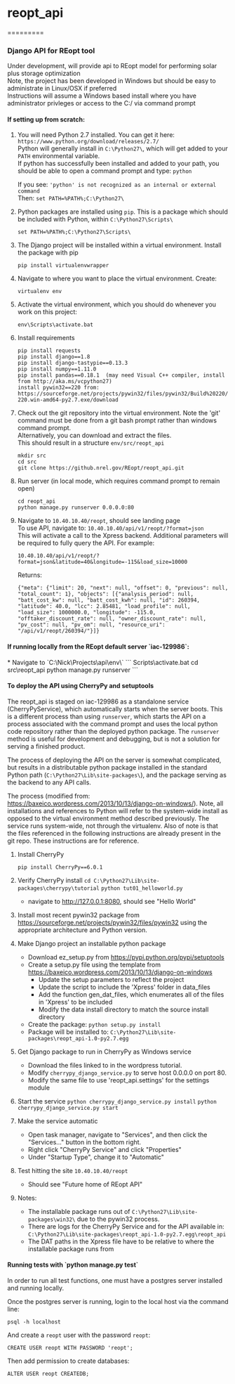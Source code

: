 <h1>reopt_api</h1>
=========

<h3>Django API for REopt tool</h3>

Under development, will provide api to REopt model for performing solar plus storage optimization  
Note, the project has been developed in Windows but should be easy to administrate in Linux/OSX if preferred  
Instructions will assume a Windows based install where you have administrator privleges or access to the C:/ via command prompt  


<h4>If setting up from scratch:</h4>

1. You will need Python 2.7 installed.  You can get it here: `https://www.python.org/download/releases/2.7/`  
   Python will generally install in `C:\Python27\`, which will get added to your `PATH` environmental variable.  
   If python has successfully been installed and added to your path, you should be able to open a command prompt and type: `python`  

   If you see: 
   `'python' is not recognized as an internal or external command`  
   Then:
   `set PATH=%PATH%;C:\Python27\`  

2. Python packages are installed using `pip`.  This is a package which should be included with Python, within `C:\Python27\Scripts\`  

   `set PATH=%PATH%;C:\Python27\Scripts\`  

3. The Django project will be installed within a virtual environment. Install the package with pip
   
   `pip install virtualenvwrapper`

4. Navigate to where you want to place the virtual environment.  Create:

   `virtualenv env`

5. Activate the virtual environment, which you should do whenever you work on this project:

   `env\Scripts\activate.bat`

6. Install requirements
   ```
   pip install requests
   pip install django==1.8
   pip install django-tastypie==0.13.3
   pip install numpy==1.11.0
   pip install pandas==0.18.1  (may need Visual C++ compiler, install from http://aka.ms/vcpython27)
   install pywin32==220 from: https://sourceforge.net/projects/pywin32/files/pywin32/Build%20220/pywin32-220.win-amd64-py2.7.exe/download
   ```
7. Check out the git repository into the virtual environment. 
   Note the 'git' command must be done from a git bash prompt rather than windows command prompt.  
   Alternatively, you can download and extract the files.  
   This should result in a structure `env/src/reopt_api`  
      
   `mkdir src`  
   `cd src`  
   `git clone https://github.nrel.gov/REopt/reopt_api.git`  
   
8. Run server (in local mode, which requires command prompt to remain open)
   
   `cd reopt_api`  
   `python manage.py runserver 0.0.0.0:80`  
   
9. Navigate to `10.40.10.40/reopt`, should see landing page  
   To use API, navigate to: `10.40.10.40/api/v1/reopt/?format=json`  
   This will activate a call to the Xpress backend.  Additional parameters will be required to fully query the API.  For example:  

   `10.40.10.40/api/v1/reopt/?format=json&latitude=40&longitude=-115&load_size=10000`  
   
   Returns:
   ```
   {"meta": {"limit": 20, "next": null, "offset": 0, "previous": null, "total_count": 1}, "objects": [{"analysis_period": null, "batt_cost_kw": null, "batt_cost_kwh": null, "id": 260394, "latitude": 40.0, "lcc": 2.85481, "load_profile": null, "load_size": 1000000.0, "longitude": -115.0, "offtaker_discount_rate": null, "owner_discount_rate": null, "pv_cost": null, "pv_om": null, "resource_uri": "/api/v1/reopt/260394/"}]}
   ```

<h4>If running locally from the REopt default server `iac-129986`:</h4>
* Navigate to `C:\Nick\Projects\api\env\`   
```
  Scripts\activate.bat
  cd src\reopt_api
  python manage.py runserver
```
<h4> To deploy the API using CherryPy and setuptools </h4>
   
The reopt_api is staged on iac-129986 as a standalone service (CherryPyService), which automatically starts when the server boots. This is a different process than using `runserver`, which starts the API on a process associated with the command prompt and uses the local python code repository rather than the deployed python package. The `runserver` method is useful for development and debugging, but is not a solution for serving a finished product. 

The process of deploying the API on the server is somewhat complicated, but results in a distributable python package installed in the standard Python path (`C:\Python27\Lib\site-packages\`), and the package serving as the backend to any API calls.

The process (modified from: https://baxeico.wordpress.com/2013/10/13/django-on-windows/).  Note, all installations and references to Python will refer to the system-wide install as opposed to the virtual environment method described previously.  The service runs system-wide, not through the virtualenv. Also of note is that the files referenced in the following instructions are already present in the git repo.  These instructions are for reference.

1. Install CherryPy
   
   `pip install CherryPy==6.0.1`
2. Verify CherryPy install
   `cd C:\Python27\Lib\site-packages\cherrypy\tutorial`
   `python tut01_helloworld.py`
   - navigate to http://127.0.0.1:8080, should see "Hello World"
3. Install most recent pywin32 package from https://sourceforge.net/projects/pywin32/files/pywin32 using the appropriate architecture and Python version.
4. Make Django project an installable python package
   - Download ez_setup.py from https://pypi.python.org/pypi/setuptools
   - Create a setup.py file using the template from https://baxeico.wordpress.com/2013/10/13/django-on-windows
      - Update the setup parameters to reflect the project
      - Update the script to include the 'Xpress' folder in data_files
      - Add the function gen_dat_files, which enumerates all of the files in 'Xpress' to be included
      - Modify the data install directory to match the source install directory
   - Create the package:
      `python setup.py install`
   - Package will be installed to:
      `C:\Python27\Lib\site-packages\reopt_api-1.0-py2.7.egg`
5. Get Django package to run in CherryPy as Windows service
   - Download the files linked to in the wordpress tutorial.  
   - Modify `cherrypy_django_service.py` to serve host 0.0.0.0 on port 80.
   - Modify the same file to use 'reopt_api.settings' for the settings module
6. Start the service
   `python cherrypy_django_service.py install`
   `python cherrypy_django_service.py start`
7. Make the service automatic
   - Open task manager, navigate to "Services", and then click the "Services..." button in the bottom right.
   - Right click "CherryPy Service" and click "Properties"
   - Under "Startup Type", change it to "Automatic"
8. Test hitting the site
   `10.40.10.40/reopt`
   - Should see "Future home of REopt API"
9. Notes:
   - The installable package runs out of `C:\Python27\Lib\site-packages\win32\` due to the pywin32 process.
   - There are logs for the CherryPy Service and for the API available in:
     `C:\Python27\Lib\site-packages\reopt_api-1.0-py2.7.egg\reopt_api`
   - The DAT paths in the Xpress file have to be relative to where the installable package runs from


<h4>Running tests with `python manage.py test`</h4>

In order to run all test functions, one must have a postgres server installed and running locally.

Once the postgres server is running, login to the local host via the command line:

`psql -h localhost`

And create a `reopt` user with the password `reopt`:

`CREATE USER reopt WITH PASSWORD 'reopt';`

Then add permission to create databases:

`ALTER USER reopt CREATEDB;`
